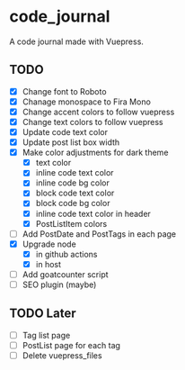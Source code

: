 # code_journal

A code journal made with Vuepress.

## TODO

- [x] Change font to Roboto
- [x] Chanage monospace to Fira Mono
- [x] Change accent colors to follow vuepress
- [x] Change text colors to follow vuepress
- [x] Update code text color
- [x] Update post list box width
- [x] Make color adjustments for dark theme
  - [x] text color
  - [x] inline code text color
  - [x] inline code bg color
  - [x] block code text color
  - [x] block code bg color
  - [x] inline code text color in header
  - [x] PostListItem colors
- [ ] Add PostDate and PostTags in each page
- [x] Upgrade node
  - [x] in github actions
  - [x] in host
- [ ] Add goatcounter script
- [ ] SEO plugin (maybe)

## TODO Later

- [ ] Tag list page
- [ ] PostList page for each tag
- [ ] Delete vuepress_files
